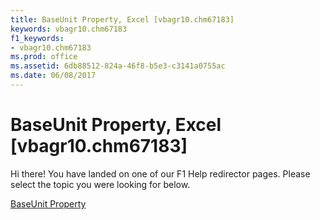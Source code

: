 ```yaml
---
title: BaseUnit Property, Excel [vbagr10.chm67183]
keywords: vbagr10.chm67183
f1_keywords:
- vbagr10.chm67183
ms.prod: office
ms.assetid: 6db88512-824a-46f8-b5e3-c3141a0755ac
ms.date: 06/08/2017
---
```



# BaseUnit Property, Excel [vbagr10.chm67183]

Hi there! You have landed on one of our F1 Help redirector pages. Please select the topic you were looking for below.

[BaseUnit Property](http://msdn.microsoft.com/library/05c83ae8-ab67-1330-3a78-f0219e72637a%28Office.15%29.aspx)

